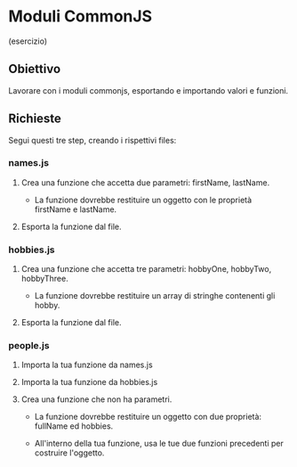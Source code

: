 # Moduli CommonJS

(esercizio)



## Obiettivo

Lavorare con i moduli commonjs, esportando e importando valori e funzioni.



## Richieste

Segui questi tre step, creando i rispettivi files:



### names.js

1. Crea una funzione che accetta due parametri: firstName, lastName.

    - La funzione dovrebbe restituire un oggetto con le proprietà firstName e lastName.

2. Esporta la funzione dal file.



### hobbies.js

1. Crea una funzione che accetta tre parametri: hobbyOne, hobbyTwo, hobbyThree.

    - La funzione dovrebbe restituire un array di stringhe contenenti gli hobby.

2. Esporta la funzione dal file.



### people.js

1. Importa la tua funzione da names.js

2. Importa la tua funzione da hobbies.js

3. Crea una funzione che non ha parametri.

    - La funzione dovrebbe restituire un oggetto con due proprietà: fullName ed hobbies.

    - All'interno della tua funzione, usa le tue due funzioni precedenti per costruire l'oggetto.